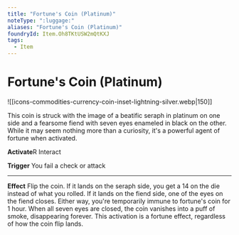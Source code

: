 ```yaml
---
title: "Fortune's Coin (Platinum)"
noteType: ":luggage:"
aliases: "Fortune's Coin (Platinum)"
foundryId: Item.Oh8TKtUSW2mQtKXJ
tags:
  - Item
---
```


# Fortune's Coin (Platinum)
![[icons-commodities-currency-coin-inset-lightning-silver.webp|150]]

This coin is struck with the image of a beatific seraph in platinum on one side and a fearsome fiend with seven eyes enameled in black on the other. While it may seem nothing more than a curiosity, it's a powerful agent of fortune when activated.

**Activate**R Interact

**Trigger** You fail a check or attack

* * *

**Effect** Flip the coin. If it lands on the seraph side, you get a 14 on the die instead of what you rolled. If it lands on the fiend side, one of the eyes on the fiend closes. Either way, you're temporarily immune to fortune's coin for 1 hour. When all seven eyes are closed, the coin vanishes into a puff of smoke, disappearing forever. This activation is a fortune effect, regardless of how the coin flip lands.
